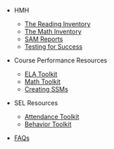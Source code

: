 <!-- _sidebar.md -->
- HMH
	- [The Reading Inventory](ri.md)
	- [The Math Inventory](mi.md)
	- [SAM Reports](sam.md)
	- [Testing for Success](success.md)

- Course Performance Resources
	- [ELA Toolkit](ela.md)
	- [Math Toolkit](math.md)
	- [Creating SSMs](supportmap.md)

- SEL Resources
	- [Attendance Toolkit](attendance.md)
	- [Behavior Toolkit](behavior.md)

- [FAQs](faq.md)